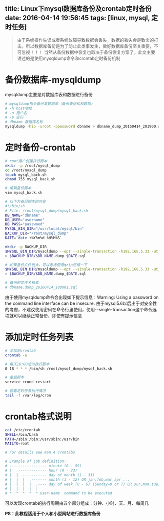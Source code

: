 title: Linux下mysql数据库备份及crontab定时备份
date: 2016-04-14 19:56:45
tags: [linux, mysql, 定时任务]
---
> 由于系统操作失误或者系统故障导致数据会丢失，数据的丢失会是致命的打击。所以数据库备份是为了防止此类事发生，做好数据库备份至关重要，不可忽视！！！
当然从备份数据中恢复也取决于备份恢复方案了。此文主要讲述的是使用mysqldump命令和crontab定时备份机制

# 备份数据库-mysqldump
mysqldump主要是对数据库表和数据进行备份

```bash
# mysqldump指令备份某数据库（备份表结构和数据）
# -h host地址
# -u 用户名
# -p 密码
# dbname 数据库名称
mysqldump -hip -uroot -ppassword dbname > dbname_dump_20160414_201900.sql
```

<!--more--> 

# 定时备份-crontab
```bash
# root用户创建执行脚本
mkdir -p /root/mysql_dump
cd /root/mysql_dump
touch mysql_back.sh
chmod 755 mysql_back.sh

# 编辑备份脚本
vim mysql_back.sh

# 以下为备份脚本的内容
#!/bin/sh
# File: /root/mysql_dump/mysql_back.sh
DB_NAME="dbname"
DB_USER="username"
DB_PASS="passwoed"
MYSQL_BIN_DIR="/usr/local/mysql/bin"
BACKUP_DIR="/root/mysql_dump"
DATE=`date +%Y%m%d_%H%M%S`

mkdir -p BACKUP_DIR
$MYSQL_BIN_DIR/mysqldump --opt --single-transaction -h192.168.5.33 -ut_user -p$DB_PASS $DB_NAME \
> $BACKUP_DIR/$DB_NAME.dump_$DATE.sql

# 如果备份文件很大，可以考虑使用gzip压缩一下
$MYSQL_BIN_DIR/mysqldump --opt --single-transaction -h192.168.5.33 -ut_user -p$DB_PASS $DB_NAME | gzip \
> $BACKUP_DIR/$DB_NAME.dump_$DATE.sql

# 备份的文件名格式
# dbname.dump_20160414_180001.sql
```

由于使用mysqldump命令会出现如下提示信息：Warning: Using a password on the command line interface can be insecure.
由于mysql5.6以后出于对安全性的考虑，不建议使用密码在命令行里使用，使用--single-transaction这个命令选项就可以继续正常备份，即使有提示信息

# 添加定时任务列表
```bash
# 添加到crontab
crontab -e

# 每天18:00定时执行脚本
0 18 * * * /bin/sh /root/mysql_dump/mysql_back.sh

# 重启脚本
service crond restart

# 查看定时任务执行情况
tail -f /var/log/cron
```

# crontab格式说明
```bash
cat /etc/crontab 
SHELL=/bin/bash
PATH=/sbin:/bin:/usr/sbin:/usr/bin
MAILTO=root

# For details see man 4 crontabs

# Example of job definition:
# .---------------- minute (0 - 59)
# |  .------------- hour (0 - 23)
# |  |  .---------- day of month (1 - 31)
# |  |  |  .------- month (1 - 12) OR jan,feb,mar,apr ...
# |  |  |  |  .---- day of week (0 - 6) (Sunday=0 or 7) OR sun,mon,tue,wed,thu,fri,sat
# |  |  |  |  |
# *  *  *  *  * user-name  command to be executed
```
可以发现crontab的执行周期由五个部分组成：分钟、小时、天、月、每周几

**PS：此教程适用于个人和小型网站进行数据库备份**
